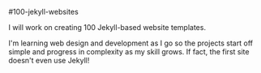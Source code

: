 #100-jekyll-websites

I will work on creating  100 Jekyll-based website templates.

I'm learning web design and development as I go so the projects start off simple and progress in complexity as my skill grows. If fact, the first site doesn't even use Jekyll!